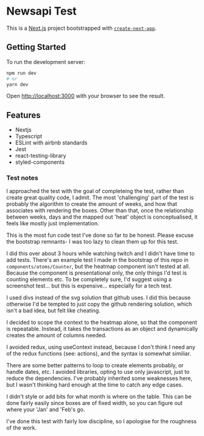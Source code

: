 # Newsapi Test

This is a [Next.js](https://nextjs.org/) project bootstrapped with [`create-next-app`](https://github.com/vercel/next.js/tree/canary/packages/create-next-app).

## Getting Started

To run the development server:

```bash
npm run dev
# or
yarn dev
```

Open [http://localhost:3000](http://localhost:3000) with your browser to see the result.

## Features

- Nextjs
- Typescript
- ESLint with airbnb standards
- Jest
- react-testing-library
- styled-components

### Test notes

I approached the test with the goal of completeing the test, rather than create great quality code, I admit. The most 'challenging' part of the test is probably the algorithm to create the amount of weeks, and how that associates with rendering the boxes. Other than that, once the relationship between weeks, days and the mapped out 'heat' object is conceptualised, it feels like mostly just implementation.

This is the most fun code test I've done so far to be honest. Please excuse the bootstrap remnants- I was too lazy to clean them up for this test.

I did this over about 3 hours while watching twitch and I didn't have time to add tests. There's an example test I made in the bootstrap of this repo in `components/atoms/Counter`, but the heatmap component isn't tested at all. Because the component is presentational only, the only things I'd test is counting elements etc. To be completely sure, I'd suggest using a screenshot test... but this is expensive... especially for a tech test.

I used divs instead of the svg solution that github uses. I did this because otherwise I'd be tempted to just copy the github rendering solution, which isn't a bad idea, but felt like cheating.

I decided to scope the context to the heatmap alone, so that the component is repeatable. Instead, it takes the transactions as an object and dynamically creates the amount of columns needed.

I avoided redux, using useContext instead, because I don't think I need any of the redux functions (see: actions), and the syntax is somewhat similiar.

There are some better patterns to loop to create elements probably, or handle dates, etc. I avoided libraries, opting to use only javascript, just to reduce the dependencies. I've probably inherited some weaknesses here, but I wasn't thinking hard enough at the time to catch any edge cases.

I didn't style or add bits for what month is where on the table. This can be done fairly easily since boxes are of fixed width, so you can figure out where your 'Jan' and 'Feb's go.

I've done this test with fairly low discipline, so I apologise for the roughness of the work.

